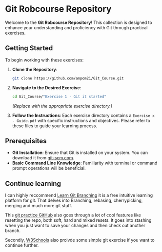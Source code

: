 

# Git Robcourse Repository

Welcome to the **Git Robcourse Repository**! This collection is designed to enhance your understanding and proficiency with Git through practical exercises.

## Getting Started

To begin working with these exercises:

1. **Clone the Repository**:
   ```bash
   git clone https://github.com/anpom21/Git_Course.git
   ```

2. **Navigate to the Desired Exercise**:
   ```bash
   cd Git_Course/"Exercise 1 - Git it started"
   ```
   *(Replace with the appropriate exercise directory.)*

3. **Follow the Instructions**:
   Each exercise directory contains a `Exercise x - Guide.pdf` with specific instructions and objectives. Please refer to these files to guide your learning process.

## Prerequisites

- **Git Installation**: Ensure that Git is installed on your system. You can download it from [git-scm.com](https://git-scm.com/downloads).
- **Basic Command Line Knowledge**: Familiarity with terminal or command prompt operations will be beneficial.

## Continue learning
I can highly reccommend [Learn Git Branching](https://learngitbranching.js.org/) it is a free intuitive learning platform for git. That delves into Branching, rebasing, cherrypicking, merging and much more git stuff.

This [git practice GitHub](https://github.com/danrs/git-practice) also goes through a lot of cool features like resetting the repo, both soft, hard and mixed resets. It goes into stashing when you just want to save your changes and then check out another branch.

Secondly, [W3Schools](https://www.w3schools.com/git/exercise.asp?filename=exercise_getstarted1) also proivde some simple git exercise if you want to continue further.
